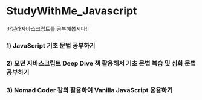 # StudyWithMe_Javascript
바닐라자바스크립트를 공부해봅시다!!

### 1) JavaScript 기초 문법 공부하기

### 2) 모던 자바스크립트 Deep Dive 책 활용해서 기초 문법 복습 및 심화 문법 공부하기 

### 3) Nomad Coder 강의 활용하여 Vanilla JavaScript 응용하기
